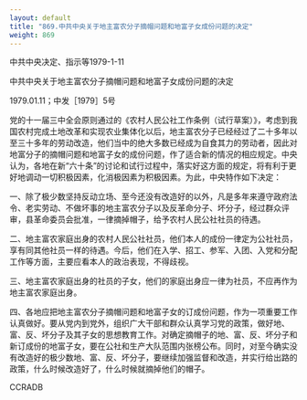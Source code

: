 ```yaml
---
layout: default
title: "869.中共中央关于地主富农分子摘帽问题和地富子女成份问题的决定"
weight: 869
---
```


中共中央决定、指示等1979-1-11

中共中央关于地主富农分子摘帽问题和地富子女成份问题的决定

1979.01.11；中发［1979］5号

党的十一届三中全会原则通过的《农村人民公社工作条例（试行草案）》，考虑到我国农村完成土地改革和实现农业集体化以后，地主富农分子已经经过了二十多年以至三十多年的劳动改造，他们当中的绝大多数已经成为自食其力的劳动者，因此对地富分子的摘帽问题和地富子女的成份问题，作了适合新的情况的相应规定。中央认为，各地在新“六十条”的讨论和试行过程中，落实好这方面的规定，将有利于更好地调动一切积极因素，化消极因素为积极因素。为此，中央特作如下决定：

一、除了极少数坚持反动立场、至今还没有改造好的以外，凡是多年来遵守政府法令、老实劳动、不做坏事的地主富农分子以及反革命分子、坏分子，经过群众评审，县革命委员会批准，一律摘掉帽子，给予农村人民公社社员的待遇。

二、地主富农家庭出身的农村人民公社社员，他们本人的成份一律定为公社社员，享有同其他社员一样的待遇。今后，他们在入学、招工、参军、入团、入党和分配工作等方面，主要应看本人的政治表现，不得歧视。

三、地主富农家庭出身的社员的子女，他们的家庭出身应一律为社员，不应再作为地主富农家庭出身。

四、各地应把地主富农分子摘帽问题和地富子女的订成份问题，作为一项重要工作认真做好。要从党内到党外，组织广大干部和群众认真学习党的政策，做好地、富、反、坏分子及其子女的思想教育工作。对确定摘帽子的地、富、反、坏分子和新订成份的地富子女，要在公社和生产大队范围内张榜公布。同时，对至今确实没有改造好的极少数地、富、反、坏分子，要继续加强监督和改造，并实行给出路的政策，什么时候改造好了，什么时候就摘掉他们的帽子。

CCRADB

